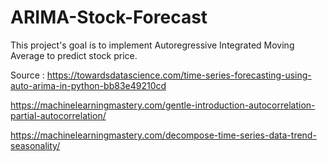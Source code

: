 # ARIMA-Stock-Forecast

This project's goal is to implement Autoregressive Integrated Moving Average to predict stock price.

Source : 
https://towardsdatascience.com/time-series-forecasting-using-auto-arima-in-python-bb83e49210cd

https://machinelearningmastery.com/gentle-introduction-autocorrelation-partial-autocorrelation/

https://machinelearningmastery.com/decompose-time-series-data-trend-seasonality/
